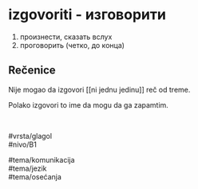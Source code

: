 # izgovoriti - изговорити

1. произнести, сказать вслух  
2. проговорить (четко, до конца)

## Rečenice

Nije mogao da izgovori [[ni jednu jedinu]] reč od treme.

Polako izgovori to ime da mogu da ga zapamtim.

<br>

#vrsta/glagol  
#nivo/B1  

#tema/komunikacija  
#tema/jezik  
#tema/osećanja  
